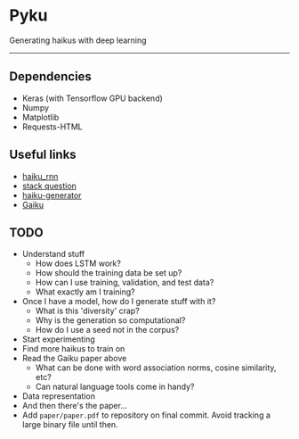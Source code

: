 # Pyku

Generating haikus with deep learning

---

## Dependencies

* Keras (with Tensorflow GPU backend)
* Numpy
* Matplotlib
* Requests-HTML

## Useful links

* [haiku_rnn](https://github.com/napsternxg/haiku_rnn)
* [stack question](https://stackoverflow.com/questions/504428/how-would-you-write-a-program-to-generate-haiku)
* [haiku-generator](https://github.com/halflings/haiku-generator)
* [Gaiku](http://www.cs.brandeis.edu/~marc/misc/proceedings/naacl-hlt-2009/CALC-09/pdf/CALC-0905.pdf)

## TODO

* Understand stuff
    * How does LSTM work?
    * How should the training data be set up?
    * How can I use training, validation, and test data?
    * What exactly am I training?
* Once I have a model, how do I generate stuff with it?
    * What is this 'diversity' crap?
    * Why is the generation so computational?
    * How do I use a seed not in the corpus?
* Start experimenting
* Find more haikus to train on
* Read the Gaiku paper above
    * What can be done with word association norms, cosine similarity, etc?
    * Can natural language tools come in handy?
* Data representation
* And then there's the paper...
* Add `paper/paper.pdf` to repository on final commit. Avoid tracking a large binary file until then.
